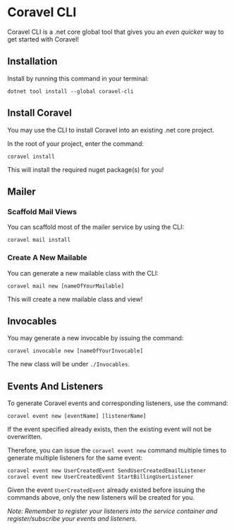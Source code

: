 # Coravel CLI

Coravel CLI is a .net core global tool that gives you an _even quicker_ way to get started with Coravel!

## Installation

Install by running this command in your terminal:

`dotnet tool install --global coravel-cli`

## Install Coravel

You may use the CLI to install Coravel into an existing .net core project.

In the root of your project, enter the command:

`coravel install`

This will install the required nuget package(s) for you!

## Mailer

### Scaffold Mail Views

You can scaffold most of the mailer service by using the CLI:

`coravel mail install`

### Create A New Mailable

You can generate a new mailable class with the CLI:

`coravel mail new [nameOfYourMailable]`

This will create a new mailable class and view!

## Invocables

You may generate a new invocable by issuing the command:

`coravel invocable new [nameOfYourInvocable]`

The new class will be under `./Invocables`.

## Events And Listeners

To generate Coravel events and corresponding listeners, use the command:

`coravel event new [eventName] [listenerName]`

If the event specified already exists, then the existing event will not be overwritten.

Therefore, you can issue the `coravel event new` command multiple times to generate multiple
listeners for the same event:

`coravel event new UserCreatedEvent SendUserCreatedEmailListener`
`coravel event new UserCreatedEvent StartBillingUserListener`

Given the event `UserCreatedEvent` already existed before issuing the commands above, only the new listeners will be created for you.

_Note: Remember to register your listeners into the service container and register/subscribe your events and listeners._
